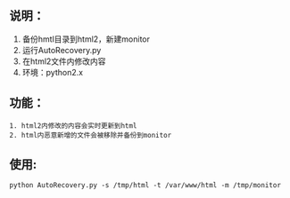 
## 说明：

1. 备份hmtl目录到html2，新建monitor 
2. 运行AutoRecovery.py  
3. 在html2文件内修改内容
4. 环境：python2.x
    
## 功能：

    1. html2内修改的内容会实时更新到html 
    2. html内恶意新增的文件会被移除并备份到monitor
    
## 使用:
`python AutoRecovery.py -s /tmp/html -t /var/www/html -m /tmp/monitor`
